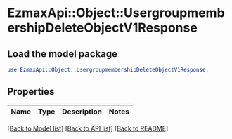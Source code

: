 # EzmaxApi::Object::UsergroupmembershipDeleteObjectV1Response

## Load the model package
```perl
use EzmaxApi::Object::UsergroupmembershipDeleteObjectV1Response;
```

## Properties
Name | Type | Description | Notes
------------ | ------------- | ------------- | -------------

[[Back to Model list]](../README.md#documentation-for-models) [[Back to API list]](../README.md#documentation-for-api-endpoints) [[Back to README]](../README.md)


